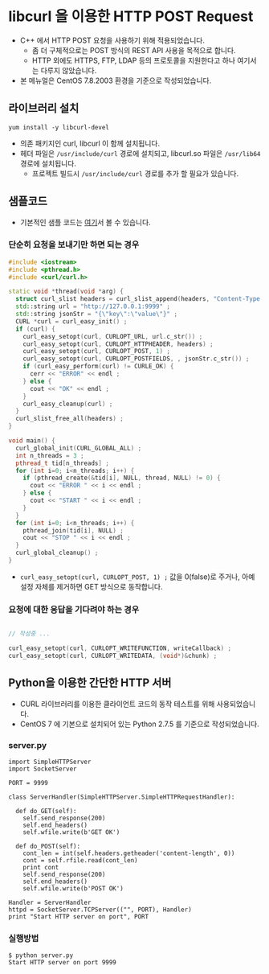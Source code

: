 # libcurl 을 이용한 HTTP POST Request
- C++ 에서 HTTP POST 요청을 사용하기 위해 적용되었습니다.
  - 좀 더 구체적으로는 POST 방식의 REST API 사용을 목적으로 합니다.
  - HTTP 외에도 HTTPS, FTP, LDAP 등의 프로토콜을 지원한다고 하나 여기서는 다루지 않았습니다.
- 본 메뉴얼은 CentOS 7.8.2003 환경을 기준으로 작성되었습니다.



## 라이브러리 설치
```
yum install -y libcurl-devel
```
- 의존 패키지인 curl, libcurl 이 함께 설치됩니다.
- 헤더 파일은 ``/usr/include/curl`` 경로에 설치되고, libcurl.so 파일은 ``/usr/lib64`` 경로에 설치됩니다.
  - 프로젝트 빌드시 ``/usr/include/curl`` 경로를 추가 할 필요가 있습니다.



## 샘플코드
- 기본적인 샘플 코드는 [여기](https://curl.se/libcurl/c/example.html)서 볼 수 있습니다.



### 단순히 요청을 보내기만 하면 되는 경우
```cpp
#include <iostream>
#include <pthread.h>
#include <curl/curl.h>

static void *thread(void *arg) {
  struct curl_slist headers = curl_slist_append(headers, "Content-Type: application/json") ;
  std::string url = "http://127.0.0.1:9999" ;
  std::string jsonStr = "{\"key\":\"value\"}" ;
  CURL *curl = curl_easy_init() ;
  if (curl) {
    curl_easy_setopt(curl, CURLOPT_URL, url.c_str()) ;
    curl_easy_setopt(curl, CURLOPT_HTTPHEADER, headers) ;
    curl_easy_setopt(curl, CURLOPT_POST, 1) ;
    curl_easy_setopt(curl, CURLOPT_POSTFIELDS, , jsonStr.c_str()) ;
    if (curl_easy_perform(curl) != CURLE_OK) {
      cerr << "ERROR" << endl ;
    } else {
      cout << "OK" << endl ;
    }
    curl_easy_cleanup(curl) ;
  }
  curl_slist_free_all(headers) ;
}

void main() {
  curl_global_init(CURL_GLOBAL_ALL) ;
  int n_threads = 3 ;
  pthread_t tid[n_threads] ;
  for (int i=0; i<n_threads; i++) {
    if (pthread_create(&tid[i], NULL, thread, NULL) != 0) {
      cout << "ERROR " << i << endl ;
    } else {
      cout << "START " << i << endl ;
    }
  }
  for (int i=0; i<n_threads; i++) {
    pthread_join(tid[i], NULL) ;
    cout << "STOP " << i << endl ;
  }
  curl_global_cleanup() ;
}
```
- ``curl_easy_setopt(curl, CURLOPT_POST, 1) ;`` 값을 0(false)로 주거나, 아예 설정 자체를 제거하면 GET 방식으로 동작합니다.


### 요청에 대한 응답을 기다려야 하는 경우
```cpp

// 작성중 ...

curl_easy_setopt(curl, CURLOPT_WRITEFUNCTION, writeCallback) ;
curl_easy_setopt(curl, CURLOPT_WRITEDATA, (void*)&chunk) ;

```


## Python을 이용한 간단한 HTTP 서버
- CURL 라이브러리를 이용한 클라이언트 코드의 동작 테스트를 위해 사용되었습니다.
- CentOS 7 에 기본으로 설치되어 있는 Python 2.7.5 를 기준으로 작성되었습니다.

### server.py
```
import SimpleHTTPServer
import SocketServer

PORT = 9999

class ServerHandler(SimpleHTTPServer.SimpleHTTPRequestHandler):

  def do_GET(self):
    self.send_response(200)
    self.end_headers()
    self.wfile.write(b'GET OK')

  def do_POST(self):
    cont_len = int(self.headers.getheader('content-length', 0))
    cont = self.rfile.read(cont_len)
    print cont
    self.send_response(200)
    self.end_headers()
    self.wfile.write(b'POST OK')

Handler = ServerHandler
httpd = SocketServer.TCPServer(("", PORT), Handler)
print "Start HTTP server on port", PORT
```

### 실행방법
```
$ python server.py
Start HTTP server on port 9999
```
